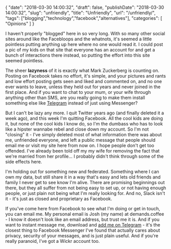 {
    "date": "2018-03-30 14:00:32",
    "draft": false,
    "publishDate": "2018-03-30 14:00:32",
    "slug": "unfriendly",
    "title": "Unfriendly",
    "url": "\/unfriendly\/",
    "tags": ["blogging","technology","facebook","alternatives"],
    "categories": [
        "Opinions"
    ]
}

I haven't properly "blogged" here in so very long. With so many other social sites around like the Facebloops and the whatnots, it's seemed a little pointless putting anything up here where no one would read it. I could post a pic of my kids on that site that everyone has an account for and get a bunch of interactions there instead, so putting the effort into this site seemed pointless.

The sheer **lazyness** of it is exactly what Mark Zuckerberg is counting on. Posting on Facebook takes no effort, it's simple, and your pictures and rants and low effort posting gets seen and liked and commented on, and no one ever wants to leave, unless they held out for years and never joined in the first place. And if you want to chat to your mum, or your wife through anything other than SMS, are you really going to make them install something else like [Telegram](https://telegram.org/) instead of just using Messenger?

But I can't be lazy any more. I quit Twitter years ago (and finally deleted it a week ago), and this week I'm quitting Facebook. All the cool kids are doing it, but none of the cool kids I know do, so I'm the dumbass who has to look like a hipster wannabe rebel and close down my account. So I'm not "closing" it - I've simply deleted most of what information there was about me, unfriended everyone, and left a public message that people should email me or visit my site here from now on. I hope people don't get too offended. I've already been told off my my wife for removing the fact that we're married from her profile... I probably didn't think through some of the side effects here.

I'm holding out for something new and federated. Something where I can own my data, but still share it in a way that's easy and lets old friends and family I never get to see know I'm alive. There are promising beginnings out there, but they all suffer from not being easy to set up, or not having enough people, or just plain not being what I'm really looking for. And no, Slack isn't it - it's just as closed and proprietary as Facebook.

If you've come here from Facebook to see what I'm doing or get in touch, you can email me. My personal email is Josh (my name) at demands.coffee - I know it doesn't look like an email address, but trust me it is. And if you want to instant message me, download and [add me on Telegram](https://t.me/TheGeekorium) - it's the closest thing to Facebook Messenger I've found that actually cares about privacy, security of your messages, and is just plain useful. And if you're really paranoid, I've got a Wickr account too.
